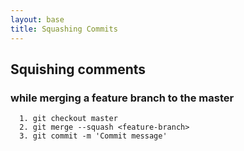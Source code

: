 ```yaml
---
layout: base
title: Squashing Commits
---
```


## Squishing comments
### while merging a feature branch to the master

```
  1. git checkout master
  2. git merge --squash <feature-branch>
  3. git commit -m 'Commit message'
```
